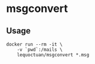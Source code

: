 msgconvert
==========

Usage
-----

    docker run --rm -it \
        -v `pwd`:/mails \
        lequoctuan/msgconvert *.msg
